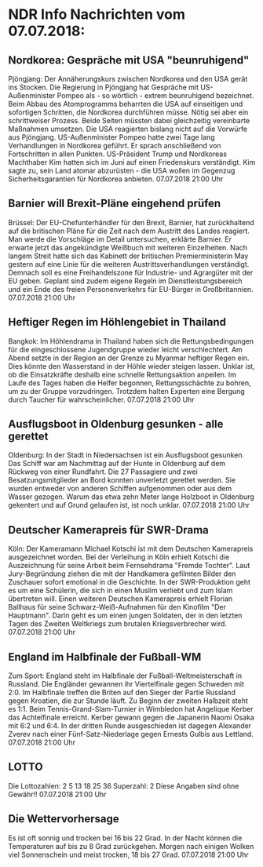 # NDR Info Nachrichten vom 07.07.2018:


## Nordkorea: Gespräche mit USA "beunruhigend"
Pjöngjang:	Der Annäherungskurs zwischen Nordkorea und den USA gerät ins Stocken. Die Regierung in Pjöngjang hat Gespräche mit US-Außenminister Pompeo als - so wörtlich - extrem beunruhigend bezeichnet. Beim Abbau des Atomprogramms beharrten die USA auf einseitigen und sofortigen Schritten, die Nordkorea durchführen müsse. Nötig sei aber ein schrittweiser Prozess. Beide Seiten müssten dabei gleichzeitig vereinbarte Maßnahmen umsetzen. Die USA reagierten bislang nicht auf die Vorwürfe aus Pjöngjang. US-Außenminister Pompeo hatte zwei Tage lang Verhandlungen in Nordkorea geführt. Er sprach anschließend von Fortschritten in allen Punkten. US-Präsident Trump und Nordkoreas Machthaber Kim hatten sich im Juni auf einen Friedenskurs verständigt. Kim sagte zu, sein Land atomar abzurüsten - die USA wollen im Gegenzug Sicherheitsgarantien für Nordkorea anbieten. 07.07.2018 21:00 Uhr 

## Barnier will Brexit-Pläne eingehend prüfen
Brüssel:   Der EU-Chefunterhändler für den Brexit, Barnier, hat zurückhaltend auf die britischen Pläne für die Zeit nach dem Austritt des Landes reagiert. Man werde die Vorschläge im Detail untersuchen, erklärte Barnier. Er erwarte jetzt das angekündigte Weißbuch mit weiteren Einzelheiten. Nach langem Streit hatte sich das Kabinett der britischen Premierministerin May gestern auf eine Linie für die weiteren Austrittsverhandlungen verständigt. Demnach soll es eine Freihandelszone für Industrie- und Agrargüter mit der EU geben. Geplant sind zudem eigene Regeln im Dienstleistungsbereich und ein Ende des freien Personenverkehrs für EU-Bürger in Großbritannien. 07.07.2018 21:00 Uhr 

## Heftiger Regen im Höhlengebiet in Thailand
Bangkok:	Im Höhlendrama in Thailand haben sich die Rettungsbedingungen für die eingeschlossene Jugendgruppe wieder leicht verschlechtert. Am Abend setzte in der Region an der Grenze zu Myanmar heftiger Regen ein. Dies könnte den Wasserstand in der Höhle wieder steigen lassen. Unklar ist, ob die Einsatzkräfte deshalb eine schnelle Rettungsaktion anpeilen. Im Laufe des Tages haben die Helfer begonnen, Rettungsschächte zu bohren, um zu der Gruppe vorzudringen. Trotzdem halten Experten eine Bergung durch Taucher für wahrscheinlicher. 07.07.2018 21:00 Uhr 

## Ausflugsboot in Oldenburg gesunken - alle gerettet
Oldenburg: In der Stadt in Niedersachsen ist ein Ausflugsboot gesunken. Das Schiff war am Nachmittag auf der Hunte in Oldenburg auf dem Rückweg von einer Rundfahrt. Die 27 Passagiere und zwei Besatzungsmitglieder an Bord konnten unverletzt gerettet werden. Sie wurden entweder von anderen Schiffen aufgenommen oder aus dem Wasser gezogen. Warum das etwa zehn Meter lange Holzboot in Oldenburg gekentert und auf Grund gelaufen ist, ist noch unklar. 07.07.2018 21:00 Uhr 

## Deutscher Kamerapreis für SWR-Drama
Köln: Der Kameramann Michael Kotschi ist mit dem Deutschen Kamerapreis ausgezeichnet worden. Bei der Verleihung in Köln erhielt Kotschi die Auszeichnung für seine Arbeit beim Fernsehdrama "Fremde Tochter". Laut Jury-Begründung ziehen die mit der Handkamera gefilmten Bilder den Zuschauer sofort emotional in die Geschichte. In der SWR-Produktion geht es um eine Schülerin, die sich in einen Muslim verliebt und zum Islam übertreten will. Einen weiteren Deutschen Kamerapreis erhielt Florian Ballhaus für seine Schwarz-Weiß-Aufnahmen für den Kinofilm "Der Hauptmann". Darin geht es um einen jungen Soldaten, der in den letzten Tagen des Zweiten Weltkriegs zum brutalen Kriegsverbrecher wird. 07.07.2018 21:00 Uhr 

## England im Halbfinale der Fußball-WM
Zum Sport:	England steht im Halbfinale der Fußball-Weltmeisterschaft in Russland. Die Engländer gewannen ihr Viertelfinale gegen Schweden mit 2:0. Im Halbfinale treffen die Briten auf den Sieger der Partie Russland gegen Kroatien, die zur Stunde läuft. Zu Beginn der zweiten Halbzeit steht es 1:1. Beim Tennis-Grand-Slam-Turnier in Wimbledon hat Angelique Kerber das Achtelfinale erreicht. Kerber gewann gegen die Japanerin Naomi Osaka mit 6:2 und 6:4. In der dritten Runde ausgeschieden ist dagegen Alexander Zverev nach einer Fünf-Satz-Niederlage gegen Ernests Gulbis aus Lettland. 07.07.2018 21:00 Uhr 

## LOTTO
Die Lottozahlen:
2		5		13		18		25		36
Superzahl:		2 Diese Angaben sind ohne Gewähr!! 07.07.2018 21:00 Uhr 

## Die Wettervorhersage
Es ist oft sonnig und trocken bei 16 bis 22 Grad. In der Nacht können die Temperaturen auf bis zu 8 Grad zurückgehen. Morgen nach einigen Wolken viel Sonnenschein und meist trocken, 18 bis 27 Grad. 07.07.2018 21:00 Uhr 
